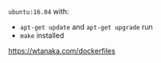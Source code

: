 `ubuntu:16.04` with:

* `apt-get update` and `apt-get upgrade` run
* `make` installed

https://wtanaka.com/dockerfiles
